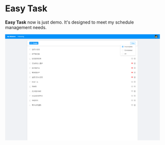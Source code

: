 # Easy Task

**Easy Task** now is just demo. It's designed to meet my schedule management needs.

![intro](./assets/intro.png)
